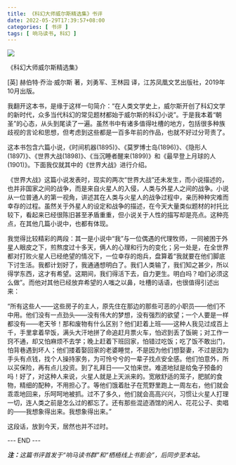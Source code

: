```yaml
---
title: 《科幻大师威尔斯精选集》书评
date: 2022-05-29T17:39:57+08:00
categories: [ 书评 ]
tags: [ 响马读书, 科幻 ]
---
```


<img src="/images/2022/0529/book-cover.png" style="max-width:300px"/>

《科幻大师威尔斯精选集》

[英] 赫伯特·乔治·威尔斯 著，刘勇军、王林园 译，江苏凤凰文艺出版社，2019年10月出版。

我翻开这本书，是缘于这样一句简介：“在人类文学史上，威尔斯开创了科幻文学的新时代，众多当代科幻的常见题材都始于威尔斯的科幻小说”。于是我本着“朝圣”的心态，从头到尾读了一遍。虽然书中有诸多值得吐槽的地方，包括很多种族歧视的言论和思想，但考虑到这些都是一百多年前的作品，也就不好过分苛责了。

这本书包含六篇小说，《时间机器(1895)》、《莫罗博士岛(1896)》、《隐形人(1897)》、《世界大战(1898)》、《当沉睡者醒来(1899)》和《最早登上月球的人(1901)》。下面我仅就其中的《世界大战》进行介绍。

《世界大战》这篇小说发表时，现实的两次“世界大战”还未发生，而小说描述的，也并非国家之间的战争，而是来自火星人的入侵，人类与外星人之间的战争。小说从一位普通人的第一视角，讲述其在人类与火星人的战争过程中，亲历种种灾难而幸存的过程。虽然关于外星人的设定和战争的描述，在今天大量类似题材的衬托比较下，看起来已经很陈旧甚至矛盾重重，但小说关于人性的描写却是亮点。这种亮点，在其他几篇小说中，也都有体现。

我觉得比较精彩的两段：其一是小说中“我”与一位偶遇的代理牧师，一同被困于外星人眼皮之下，煎熬度过十多天，俩人的心理和行为的变化；另一处是，在全世界都对打败火星人已经绝望的情况下，一位幸存的炮兵，盘算着“我就要在他们脚底下讨生活。我都计划好了，我通通想明白了。我们人类输了，我们知之甚少，所以得学东西，这才有希望。这期间，我们得活下去，自力更生。明白吗？咱们必须这么做”。而他对其他已经放弃希望的人嗤之以鼻，吐槽的话语，也很值得引述出来：

“所有这些人——这些房子的主人，原先住在那边的那些可恶的小职员——他们不中用。他们没有一点劲头——没有伟大的梦想，没有强烈的欲望；一个人要是一样都没有——老天爷！那和废物有什么区别？他们赶着上班——这种人我见过成百上千，手里拿着早饭，满头大汗地拼了命追赶月票火车，怕迟到丢了饭碗；对工作一窍不通，却又怕麻烦不去学；晚上赶着下班回家，怕错过吃饭；吃了饭不敢出门，怕背巷遇到坏人；他们搂着娶回家的老婆睡觉，不是因为他们想娶妻，不过是因为手头有点钱，找个人操持家务，为可怜兮兮的一辈子找点安全感。他们怕意外，所以买保险，再有点儿投资。到了礼拜日——又怕来世。难道地狱是给兔子预备的吗！好了，对这种人来说，火星人就是上天派来的。宽敞舒适的笼子，肥腻的食物，精细的配种，不用担心了。等他们饿着肚子在荒野里跑上一周左右，他们就会乖乖地回来，乐呵呵地被抓。过不了多久，他们就会高高兴兴，习惯让火星人打理一切，连人类之前是怎么过的都忘了。还有那些混迹酒馆的闲人、花花公子、卖唱的——我想象得出来。我想象得出来。”

这段话，放到今天，居然也并不过时。

<div class="p-5 text-center">--- END ---</div>

<i><b>注：</b>这篇书评首发于“响马读书群”和“栖梧线上书影会”，后同步至本站。</i>
